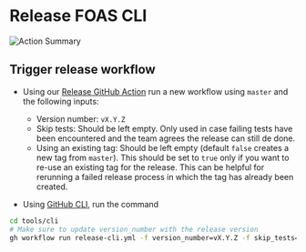 # Release FOAS CLI
![Action Summary](https://github.com/mongodb/openapi/assets/5663078/b7717227-fdf1-4fa7-816d-a67735c31377)

## Trigger release workflow

- Using our [Release GitHub Action](https://github.com/mongodb/terraform-provider-mongodbatlas/actions/workflows/release.yml) run a new workflow using `master` and the following inputs:
  - Version number: `vX.Y.Z`
  - Skip tests: Should be left empty. Only used in case failing tests have been encountered and the team agrees the release can still de done.
  - Using an existing tag: Should be left empty (default `false` creates a new tag from `master`). This should be set to `true` only if you want to re-use an existing tag for the release. This can be helpful for rerunning a failed release process in which the tag has already been created.

- Using [GitHub CLI](https://cli.github.com/), run the command
```bash
cd tools/cli
# Make sure to update version_number with the release version
gh workflow run release-cli.yml -f version_number=vX.Y.Z -f skip_tests=false -f use_existing_tag=false
```

